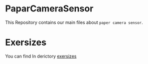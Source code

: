 # PaparCameraSensor

This Repository contains our main files about `paper camera sensor`.

# Exersizes 
You can find In derictory [exersizes](./exersizes)

